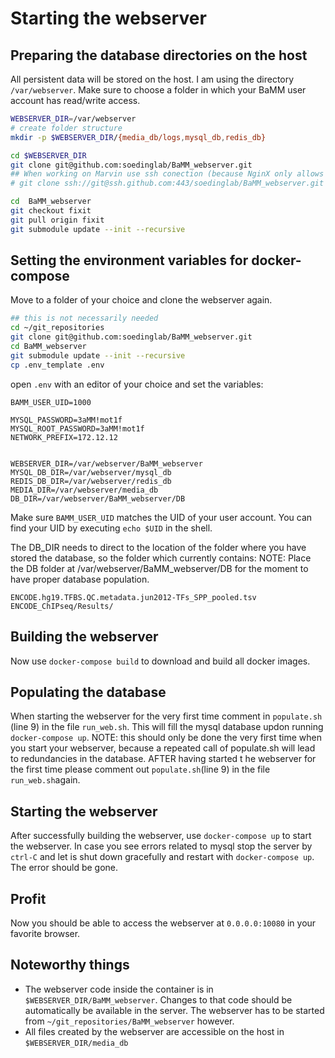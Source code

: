 
# Starting the webserver

## Preparing the database directories on the host

All persistent data will be stored on the host. I am using the directory `/var/webserver`. Make sure to choose a folder in which your BaMM user account has read/write access.

```bash
WEBSERVER_DIR=/var/webserver
# create folder structure
mkdir -p $WEBSERVER_DIR/{media_db/logs,mysql_db,redis_db}

cd $WEBSERVER_DIR
git clone git@github.com:soedinglab/BaMM_webserver.git
## When working on Marvin use ssh conection (because NginX only allows ssh)
# git clone ssh://git@ssh.github.com:443/soedinglab/BaMM_webserver.git

cd  BaMM_webserver
git checkout fixit
git pull origin fixit
git submodule update --init --recursive
```

## Setting the environment variables for docker-compose
Move to a folder of your choice and clone the webserver again.

```bash
## this is not necessarily needed
cd ~/git_repositories
git clone git@github.com:soedinglab/BaMM_webserver.git
cd BaMM_webserver
git submodule update --init --recursive
cp .env_template .env
```

open `.env` with an editor of your choice and set the variables:

```
BAMM_USER_UID=1000

MYSQL_PASSWORD=3aMM!mot1f
MYSQL_ROOT_PASSWORD=3aMM!mot1f
NETWORK_PREFIX=172.12.12


WEBSERVER_DIR=/var/webserver/BaMM_webserver
MYSQL_DB_DIR=/var/webserver/mysql_db
REDIS_DB_DIR=/var/webserver/redis_db
MEDIA_DIR=/var/webserver/media_db
DB_DIR=/var/webserver/BaMM_webserver/DB
```

Make sure `BAMM_USER_UID` matches the UID of your user account. You can find your UID by executing `echo $UID` in the shell.

The DB_DIR needs to direct to the location of the folder where you have stored the database, so the folder which currently contains:
NOTE: Place the DB folder at /var/webserver/BaMM_webserver/DB for the moment to have proper database population.

```
ENCODE.hg19.TFBS.QC.metadata.jun2012-TFs_SPP_pooled.tsv
ENCODE_ChIPseq/Results/
```

## Building the webserver
Now use `docker-compose build` to download and build all docker images.

## Populating the database
When starting the webserver for the very first time comment in `populate.sh` (line 9) in the file `run_web.sh`. This will fill the mysql database updon running `docker-compose up`. NOTE: this should only be done the very first time when you start your webserver, because a repeated call of populate.sh will lead to redundancies in the database. AFTER having started t he webserver for the first time please comment out `populate.sh`(line 9) in the file `run_web.sh`again.

## Starting the webserver
After successfully building the webserver, use `docker-compose up` to start the webserver. In case you see errors related to mysql stop the server by `ctrl-C` and let is shut down gracefully and restart with `docker-compose up`. The error should be gone.

## Profit

Now you should be able to access the webserver at  `0.0.0.0:10080` in your favorite browser.

## Noteworthy things

* The webserver code inside the container is in `$WEBSERVER_DIR/BaMM_webserver`. Changes to that code should be automatically be available in the server. The webserver has to be started from `~/git_repositories/BaMM_webserver` however.
* All files created by the webserver are accessible on the host in `$WEBSERVER_DIR/media_db`
